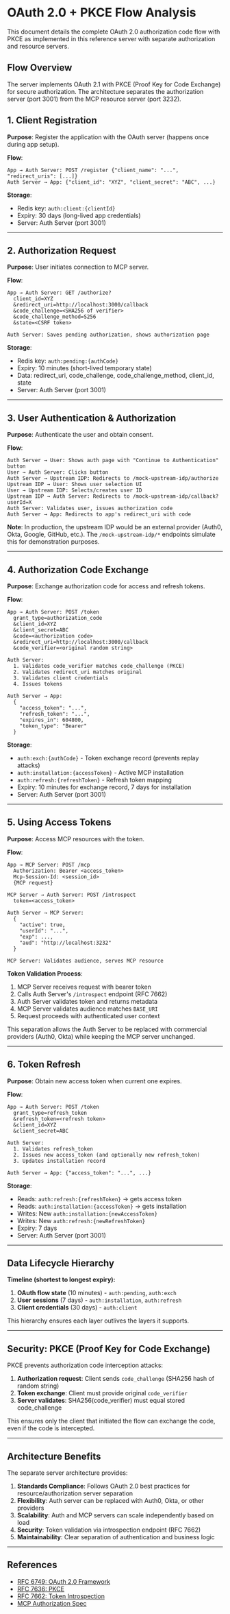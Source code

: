# OAuth 2.0 + PKCE Flow Analysis

This document details the complete OAuth 2.0 authorization code flow with PKCE as implemented in this reference server with separate authorization and resource servers.

## Flow Overview

The server implements OAuth 2.1 with PKCE (Proof Key for Code Exchange) for secure authorization. The architecture separates the authorization server (port 3001) from the MCP resource server (port 3232).

## 1. Client Registration

**Purpose**: Register the application with the OAuth server (happens once during app setup).

**Flow**:
```
App → Auth Server: POST /register {"client_name": "...", "redirect_uris": [...]}
Auth Server → App: {"client_id": "XYZ", "client_secret": "ABC", ...}
```

**Storage**:
- Redis key: `auth:client:{clientId}`
- Expiry: 30 days (long-lived app credentials)
- Server: Auth Server (port 3001)

---

## 2. Authorization Request

**Purpose**: User initiates connection to MCP server.

**Flow**:
```
App → Auth Server: GET /authorize?
  client_id=XYZ
  &redirect_uri=http://localhost:3000/callback
  &code_challenge=<SHA256 of verifier>
  &code_challenge_method=S256
  &state=<CSRF token>

Auth Server: Saves pending authorization, shows authorization page
```

**Storage**:
- Redis key: `auth:pending:{authCode}`
- Expiry: 10 minutes (short-lived temporary state)
- Data: redirect_uri, code_challenge, code_challenge_method, client_id, state
- Server: Auth Server (port 3001)

---

## 3. User Authentication & Authorization

**Purpose**: Authenticate the user and obtain consent.

**Flow**:
```
Auth Server → User: Shows auth page with "Continue to Authentication" button
User → Auth Server: Clicks button
Auth Server → Upstream IDP: Redirects to /mock-upstream-idp/authorize
Upstream IDP → User: Shows user selection UI
User → Upstream IDP: Selects/creates user ID
Upstream IDP → Auth Server: Redirects to /mock-upstream-idp/callback?userId=X
Auth Server: Validates user, issues authorization code
Auth Server → App: Redirects to app's redirect_uri with code
```

**Note**: In production, the upstream IDP would be an external provider (Auth0, Okta, Google, GitHub, etc.). The `/mock-upstream-idp/*` endpoints simulate this for demonstration purposes.

---

## 4. Authorization Code Exchange

**Purpose**: Exchange authorization code for access and refresh tokens.

**Flow**:
```
App → Auth Server: POST /token
  grant_type=authorization_code
  &client_id=XYZ
  &client_secret=ABC
  &code=<authorization code>
  &redirect_uri=http://localhost:3000/callback
  &code_verifier=<original random string>

Auth Server:
  1. Validates code_verifier matches code_challenge (PKCE)
  2. Validates redirect_uri matches original
  3. Validates client credentials
  4. Issues tokens

Auth Server → App:
  {
    "access_token": "...",
    "refresh_token": "...",
    "expires_in": 604800,
    "token_type": "Bearer"
  }
```

**Storage**:
- `auth:exch:{authCode}` - Token exchange record (prevents replay attacks)
- `auth:installation:{accessToken}` - Active MCP installation
- `auth:refresh:{refreshToken}` - Refresh token mapping
- Expiry: 10 minutes for exchange record, 7 days for installation
- Server: Auth Server (port 3001)

---

## 5. Using Access Tokens

**Purpose**: Access MCP resources with the token.

**Flow**:
```
App → MCP Server: POST /mcp
  Authorization: Bearer <access_token>
  Mcp-Session-Id: <session_id>
  {MCP request}

MCP Server → Auth Server: POST /introspect
  token=<access_token>

Auth Server → MCP Server:
  {
    "active": true,
    "userId": "...",
    "exp": ...,
    "aud": "http://localhost:3232"
  }

MCP Server: Validates audience, serves MCP resource
```

**Token Validation Process**:
1. MCP Server receives request with bearer token
2. Calls Auth Server's `/introspect` endpoint (RFC 7662)
3. Auth Server validates token and returns metadata
4. MCP Server validates audience matches `BASE_URI`
5. Request proceeds with authenticated user context

This separation allows the Auth Server to be replaced with commercial providers (Auth0, Okta) while keeping the MCP server unchanged.

---

## 6. Token Refresh

**Purpose**: Obtain new access token when current one expires.

**Flow**:
```
App → Auth Server: POST /token
  grant_type=refresh_token
  &refresh_token=<refresh token>
  &client_id=XYZ
  &client_secret=ABC

Auth Server:
  1. Validates refresh_token
  2. Issues new access_token (and optionally new refresh_token)
  3. Updates installation record

Auth Server → App: {"access_token": "...", ...}
```

**Storage**:
- Reads: `auth:refresh:{refreshToken}` → gets access token
- Reads: `auth:installation:{accessToken}` → gets installation
- Writes: New `auth:installation:{newAccessToken}`
- Writes: New `auth:refresh:{newRefreshToken}`
- Expiry: 7 days
- Server: Auth Server (port 3001)

---

## Data Lifecycle Hierarchy

**Timeline (shortest to longest expiry):**
1. **OAuth flow state** (10 minutes) - `auth:pending`, `auth:exch`
2. **User sessions** (7 days) - `auth:installation`, `auth:refresh`
3. **Client credentials** (30 days) - `auth:client`

This hierarchy ensures each layer outlives the layers it supports.

---

## Security: PKCE (Proof Key for Code Exchange)

PKCE prevents authorization code interception attacks:

1. **Authorization request**: Client sends `code_challenge` (SHA256 hash of random string)
2. **Token exchange**: Client must provide original `code_verifier`
3. **Server validates**: SHA256(code_verifier) must equal stored code_challenge

This ensures only the client that initiated the flow can exchange the code, even if the code is intercepted.

---

## Architecture Benefits

The separate server architecture provides:

1. **Standards Compliance**: Follows OAuth 2.0 best practices for resource/authorization server separation
2. **Flexibility**: Auth server can be replaced with Auth0, Okta, or other providers
3. **Scalability**: Auth and MCP servers can scale independently based on load
4. **Security**: Token validation via introspection endpoint (RFC 7662)
5. **Maintainability**: Clear separation of authentication and business logic

---

## References

- [RFC 6749: OAuth 2.0 Framework](https://datatracker.ietf.org/doc/html/rfc6749)
- [RFC 7636: PKCE](https://datatracker.ietf.org/doc/html/rfc7636)
- [RFC 7662: Token Introspection](https://datatracker.ietf.org/doc/html/rfc7662)
- [MCP Authorization Spec](https://modelcontextprotocol.io/specification/2025-06-18/basic/authorization)